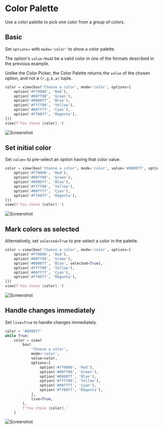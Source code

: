 # Color Palette

Use a color palette to pick one color from a group of colors.

## Basic

Set `options=` with `mode='color'` to show a color palette.

The option's `value` must be a valid color in one of the formats described in the previous example.

Unlike the Color Picker, the Color Palette returns the `value` of the chosen option, and not a `(r,g,b,a)` tuple.


```py
color = view(box('Choose a color', mode='color', options=[
    option('#ff0000', 'Red'),
    option('#00ff00', 'Green'),
    option('#0000ff', 'Blue'),
    option('#ffff00', 'Yellow'),
    option('#00ffff', 'Cyan'),
    option('#ff00ff', 'Magenta'),
]))
view(f'You chose {color}.')
```


![Screenshot](assets/screenshots/palette_basic.png)


## Set initial color

Set `value=` to pre-select an option having that color value.


```py
color = view(box('Choose a color', mode='color', value='#0000ff', options=[
    option('#ff0000', 'Red'),
    option('#00ff00', 'Green'),
    option('#0000ff', 'Blue'),
    option('#ffff00', 'Yellow'),
    option('#00ffff', 'Cyan'),
    option('#ff00ff', 'Magenta'),
]))
view(f'You chose {color}.')
```


![Screenshot](assets/screenshots/palette_value.png)


## Mark colors as selected

Alternatively, set `selected=True` to pre-select a color in the palette.


```py
color = view(box('Choose a color', mode='color', options=[
    option('#ff0000', 'Red'),
    option('#00ff00', 'Green'),
    option('#0000ff', 'Blue', selected=True),
    option('#ffff00', 'Yellow'),
    option('#00ffff', 'Cyan'),
    option('#ff00ff', 'Magenta'),
]))
view(f'You chose {color}.')
```


![Screenshot](assets/screenshots/palette_selected.png)


## Handle changes immediately

Set `live=True` to handle changes immediately.


```py
color = '#0000ff'
while True:
    color = view(
        box(
            'Choose a color',
            mode='color',
            value=color,
            options=[
                option('#ff0000', 'Red'),
                option('#00ff00', 'Green'),
                option('#0000ff', 'Blue'),
                option('#ffff00', 'Yellow'),
                option('#00ffff', 'Cyan'),
                option('#ff00ff', 'Magenta'),
            ],
            live=True,
        ),
        f'You chose {color}.'
    )
```


![Screenshot](assets/screenshots/palette_live.png)
